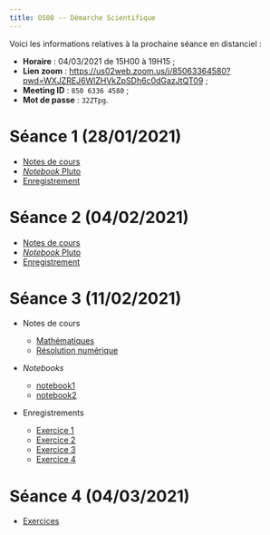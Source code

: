 ```yaml
---
title: OS08 -- Démarche Scientifique
---
```


Voici les informations relatives à la prochaine séance en distanciel :

* **Horaire** : 04/03/2021 de 15H00 à 19H15 ;
* **Lien zoom** : <https://us02web.zoom.us/j/85063364580?pwd=WXJZREJ6WlZHVkZpSDh6c0dGazJtQT09> ;
* **Meeting ID** : `850 6336 4580` ;
* **Mot de passe** : `32ZTpg`.

# Séance 1 (28/01/2021)

* [Notes de cours](20210128/notes.pdf)
* [*Notebook* Pluto](20210128/notebook.html)
* [Enregistrement](https://filesender.renater.fr/?s=download&token=d95aedf4-35d6-4d1e-a5f9-a5854f7a35c5)

# Séance 2 (04/02/2021)

* [Notes de cours](20210204/notes.pdf)
* [*Notebook* Pluto](20210204/notebook.html)
* [Enregistrement](https://youtu.be/K6nscENHCQk)

# Séance 3 (11/02/2021)

* Notes de cours

	- [Mathématiques](20210211/math.pdf)
	- [Résolution numérique](20210211/num.pdf)

* *Notebooks*

	* [notebook1](20210211/notebook1.html)
	* [notebook2](20210211/notebook2.html)

* Enregistrements

	- [Exercice 1](https://youtu.be/VVQrT7P6mvg)
	- [Exercice 2](https://youtu.be/IGLNLxdLhfY)
	- [Exercice 3](https://youtu.be/7sC9U0Qwrik)
	- [Exercice 4](https://youtu.be/2T8-rONMJcg)

# Séance 4 (04/03/2021)

* [Exercices](20210304/exercices.pdf)

<!--
# Examen

* [Énoncé](sujet.pdf)

# Documents TP/TD

1. [Notebook différences finies](fd.html)
1. [Notebook TP 0](tp0/sujet.html)
1. [Notebook TP 1](tp1/sujet.html)
1. Session Zoom du 05/11/2020

	- [Sujet de l'examen blanc](sujet.pdf)
	- [Correction](20201105.pdf)
	- [Application numérique](20201105_AN.html)
	- Enregistrements [audio](https://filesender.renater.fr/download.php?token=c5a70e3f-91bd-47ef-9986-3d09b95b75b3&files_ids=2857049) et [vidéo](https://filesender.renater.fr/download.php?token=c5a70e3f-91bd-47ef-9986-3d09b95b75b3&files_ids=2857050)
-->

